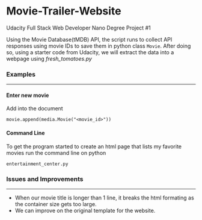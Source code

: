# Movie-Trailer-Website
Udacity Full Stack Web Developer Nano Degree Project #1

Using the Movie Database(tMDB) API, the script runs to collect API responses using movie IDs to save them in python class `Movie`. 
After doing so, using a starter code from Udacity, we will extract the data into a webpage using _fresh_tomatoes.py_

### Examples 
-------------


#### Enter new movie


Add into the document
```
movie.append(media.Movie("<movie_id>"))
```

#### Command Line


To get the program started to create an html page that lists my favorite movies run the command line on python
```
entertainment_center.py
```


### Issues and Improvements
-------------

* When our movie title is longer than 1 line, it breaks the html formating as the container size gets too large.
* We can improve on the original template for the website.
